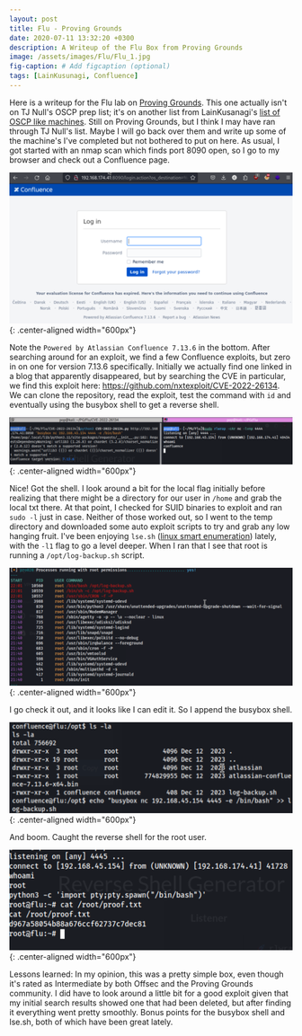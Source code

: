 ```yaml
---
layout: post
title: Flu - Proving Grounds
date: 2020-07-11 13:32:20 +0300
description: A Writeup of the Flu Box from Proving Grounds
image: /assets/images/Flu/Flu_1.jpg
fig-caption: # Add figcaption (optional)
tags: [LainKusunagi, Confluence]
---
```


Here is a writeup for the Flu lab on [Proving Grounds](https://www.offsec.com/labs/). This one actually isn't on TJ Null's OSCP prep list; it's on another list from LainKusanagi's [list of OSCP like machines](https://www.reddit.com/r/oscp/comments/1c8pzyz/lainkusanagi_list_of_oscp_like_machines/). Still on Proving Grounds, but I think I may have ran through TJ Null's list. Maybe I will go back over them and write up some of the machine's I've completed but not bothered to put on here. As usual, I got started with an nmap scan which finds port 8090 open, so I go to my browser and check out a Confluence page. 

![Flu_1.png](/assets/images/Flu/Flu_1.png){: .center-aligned width="600px"}

Note the `Powered by Atlassian Confluence 7.13.6` in the bottom. After searching around for an exploit, we find a few Confluence exploits, but zero in on one for version 7.13.6 specifically. Initially we actually find one linked in a blog that apparently disappeared, but by searching the CVE in particular, we find this exploit here: https://github.com/nxtexploit/CVE-2022-26134. We can clone the repository, read the exploit, test the command with `id` and eventually using the busybox shell to get a reverse shell. 

![Flu_2.png](/assets/images/Flu/Flu_2.png){: .center-aligned width="600px"}

Nice! Got the shell. I look around a bit for the local flag initially before realizing that there might be a directory for our user in `/home` and grab the local txt there. At that point, I checked for SUID binaries to exploit and ran `sudo -l` just in case. Neither of those worked out, so I went to the temp directory and downloaded some auto exploit scripts to try and grab any low hanging fruit. I've been enjoying `lse.sh` ([linux smart enumeration](https://github.com/diego-treitos/linux-smart-enumeration)) lately, with the `-l1` flag to go a level deeper. When I ran that I see that root is running a `/opt/log-backup.sh` script. 

![Flu_3.png](/assets/images/Flu/Flu_3.png){: .center-aligned width="600px"}

I go check it out, and it looks like I can edit it. So I append the busybox shell.

![Flu_4.png](/assets/images/Flu/Flu_4.png){: .center-aligned width="600px"}

And boom. Caught the reverse shell for the root user. 

![Flu_5.png](/assets/images/Flu/Flu_5.png){: .center-aligned width="600px"}

Lessons learned: In my opinion, this was a pretty simple box, even though it's rated as Intermediate by both Offsec and the Proving Grounds community. I did have to look around a little bit for a good exploit given that my initial search results showed one that had been deleted, but after finding it everything went pretty smoothly. Bonus points for the busybox shell and lse.sh, both of which have been great lately. 

